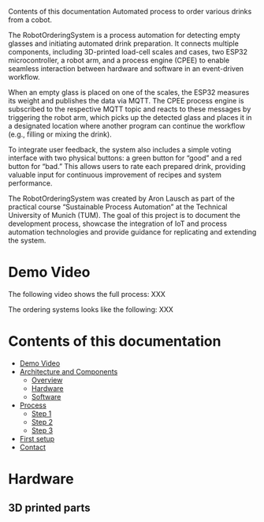Contents of this documentation
Automated process to order various drinks from a cobot.

The RobotOrderingSystem is a process automation for detecting empty glasses and initiating automated drink preparation. It connects multiple components, including 3D-printed load-cell scales and cases, two ESP32 microcontroller, a robot arm, and a process engine (CPEE) to enable seamless interaction between hardware and software in an event-driven workflow.

When an empty glass is placed on one of the scales, the ESP32 measures its weight and publishes the data via MQTT. The CPEE process engine is subscribed to the respective MQTT topic and reacts to these messages by triggering the robot arm, which picks up the detected glass and places it in a designated location where another program can continue the workflow (e.g., filling or mixing the drink).

To integrate user feedback, the system also includes a simple voting interface with two physical buttons: a green button for “good” and a red button for “bad.” This allows users to rate each prepared drink, providing valuable input for continuous improvement of recipes and system performance.

The RobotOrderingSystem was created by Aron Lausch as part of the practical course “Sustainable Process Automation” at the Technical University of Munich (TUM). The goal of this project is to document the development process, showcase the integration of IoT and process automation technologies and provide guidance for replicating and extending the system.

# Demo Video
The following video shows the full process: XXX

The ordering systems looks like the following: XXX

# Contents of this documentation
+ [Demo Video](#demo-video)
+ [Architecture and Components](#architecture)
  + [Overview](#overview)
  + [Hardware](#hardware)
  + [Software](#software)
+ [Process](#process)
  + [Step 1](#step1)
  + [Step 2](#step2)
  + [Step 3](#step3)
+ [First setup](#firstsetup)
+ [Contact](#contact)


# Hardware
## 3D printed parts




